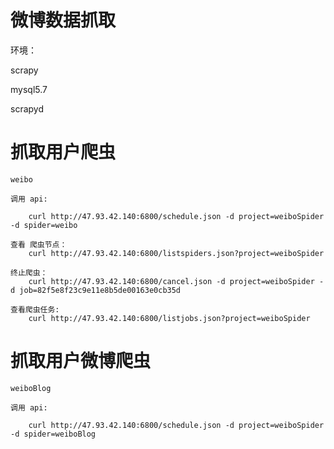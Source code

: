 # 微博数据抓取

环境：

scrapy

mysql5.7

scrapyd

# 抓取用户爬虫

	weibo
	
	调用 api:

		curl http://47.93.42.140:6800/schedule.json -d project=weiboSpider -d spider=weibo
	
	查看 爬虫节点：
		curl http://47.93.42.140:6800/listspiders.json?project=weiboSpider
		
	终止爬虫：
		curl http://47.93.42.140:6800/cancel.json -d project=weiboSpider -d job=82f5e8f23c9e11e8b5de00163e0cb35d

	查看爬虫任务:
		curl http://47.93.42.140:6800/listjobs.json?project=weiboSpider
		
# 抓取用户微博爬虫
	
	weiboBlog
	
	调用 api:

		curl http://47.93.42.140:6800/schedule.json -d project=weiboSpider -d spider=weiboBlog